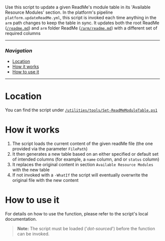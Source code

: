 Use this script to update a given ReadMe's module table in its 'Available Resource Modules' section.
In the platform's pipeline `platform.updateReadMe.yml`, this script is invoked each time anything in the `arm` path changes to keep the table in sync. It updates both the root ReadMe ([`/readme.md`](../../README.md)) and `arm` folder ReadMe ([`/arm/readme.md`](../../arm/readme.md)) with a different set of required columns

---

### _Navigation_

- [Location](#location)
- [How it works](#how-it-works)
- [How to use it](#how-to-use-it)

---
# Location

You can find the script under [`/utilities/tools/Set-ReadMeModuleTable.ps1`](../../utilities/tools/Set-ReadMeModuleTable.ps1)

# How it works

1. The script loads the current content of the given readMe file (the one provided via the parameter `FilePath`)
1. It then generates a new table based on an either specified or default set of intended columns (for example, a `name` column, and or `status` column)
1. It replaces the original content in section `Available Resource Modules` with the new table
1. If not invoked with a `-WhatIf` the script will eventually overwrite the original file with the new content

# How to use it

For details on how to use the function, please refer to the script's local documentation.

> **Note:** The script must be loaded ('*dot-sourced*') before the function can be invoked.
